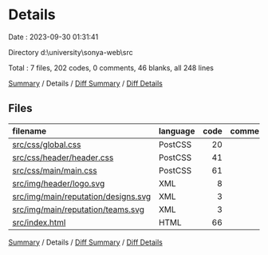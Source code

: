 # Details

Date : 2023-09-30 01:31:41

Directory d:\\university\\sonya-web\\src

Total : 7 files,  202 codes, 0 comments, 46 blanks, all 248 lines

[Summary](results.md) / Details / [Diff Summary](diff.md) / [Diff Details](diff-details.md)

## Files
| filename | language | code | comment | blank | total |
| :--- | :--- | ---: | ---: | ---: | ---: |
| [src/css/global.css](/src/css/global.css) | PostCSS | 20 | 0 | 4 | 24 |
| [src/css/header/header.css](/src/css/header/header.css) | PostCSS | 41 | 0 | 14 | 55 |
| [src/css/main/main.css](/src/css/main/main.css) | PostCSS | 61 | 0 | 25 | 86 |
| [src/img/header/logo.svg](/src/img/header/logo.svg) | XML | 8 | 0 | 1 | 9 |
| [src/img/main/reputation/designs.svg](/src/img/main/reputation/designs.svg) | XML | 3 | 0 | 1 | 4 |
| [src/img/main/reputation/teams.svg](/src/img/main/reputation/teams.svg) | XML | 3 | 0 | 1 | 4 |
| [src/index.html](/src/index.html) | HTML | 66 | 0 | 0 | 66 |

[Summary](results.md) / Details / [Diff Summary](diff.md) / [Diff Details](diff-details.md)